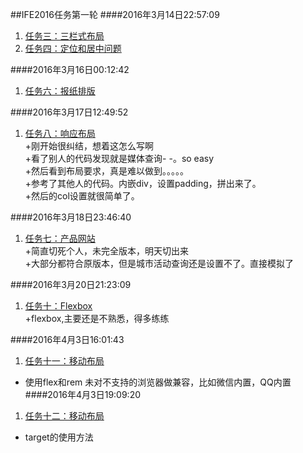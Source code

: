 ##IFE2016任务第一轮
####2016年3月14日22:57:09  
1. [任务三：三栏式布局](http://liubinweb.com/IFE2016/task01/task03.html)  
2. [任务四：定位和居中问题](http://liubinweb.com/IFE2016/task01/task04.html)  

####2016年3月16日00:12:42
1. [任务六：报纸排版](http://liubinweb.com/IFE2016/task01/task06.html)  
<!--排版没有问题，但是考虑到div不要滥用所以尽量精简，然后发现字体排版简直要我老命，然后像素精度也不准确，和设计图有出入，还需要校验下-->

####2016年3月17日12:49:52
1. [任务八：响应布局](http://liubinweb.com/IFE2016/task01/task08.html)  
+刚开始很纠结，想着这怎么写啊  
+看了别人的代码发现就是媒体查询- -。so easy  
+然后看到布局要求，真是难以做到。。。。。  
+参考了其他人的代码。内嵌div，设置padding，拼出来了。  
+然后的col设置就很简单了。  

####2016年3月18日23:46:40
1. [任务七：产品网站](http://liubinweb.com/IFE2016/task01/task07.html)  
+简直切死个人，未完全版本，明天切出来  
+大部分都符合原版本，但是城市活动查询还是设置不了。直接模拟了  

####2016年3月20日21:23:09
1. [任务十：Flexbox](http://liubinweb.com/IFE2016/task01/task10.html)  
+flexbox,主要还是不熟悉，得多练练

####2016年4月3日16:01:43
1. [任务十一：移动布局](http://liubinweb.com/IFE2016/task01/task11.html) 
+ 使用flex和rem 未对不支持的浏览器做兼容，比如微信内置，QQ内置
####2016年4月3日19:09:20
1. [任务十二：移动布局](http://liubinweb.com/IFE2016/task01/task12.html) 
+ target的使用方法